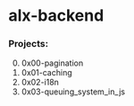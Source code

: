 # alx-backend

### Projects:
0. 0x00-pagination
1. 0x01-caching
2. 0x02-i18n
3. 0x03-queuing_system_in_js
